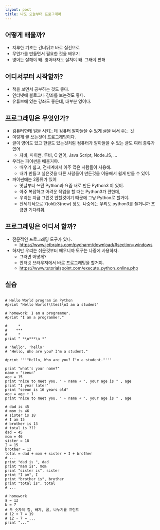 ```yaml
---
layout: post
title: 나도 오늘부터 프로그래머 
---
```


## 어떻게 배울까?
* 지루한 기초는 건너뛰고 바로 실전으로
* 무언가를 만들면서 필요한 것을 배우기
* 영어는 잘해야 돼. 영어타자도 잘쳐야 돼. 그래야 편해

## 어디서부터 시작할까?
* 책을 보면서 공부하는 것도 좋다.
* 인터넷에 블로그나 강좌를 보는것도 좋다.
* 유튜브에 있는 강좌도 좋은데, 대부분 영어다.

## 프로그래밍은 무엇인가?
* 컴퓨터한테 일을 시키는데 컴퓨터 알아들을 수 있게 글을 써서 주는 것
* 이렇게 글 쓰는것이 프로그래밍이다.
* 글이 영어도 있고 한글도 있는것처럼 컴퓨터가 알아들을 수 있는 글도 여러 종류가 있어
  * 자바, 파이썬, 루비, C 언어, Java Script, Node.JS, ...
* 우리는 파이썬을 배울거야.
  * 배우기 쉽고, 전세계에서 아주 많은 사람들이 사용해.
  * 내가 만들고 싶은것을 다른 사람들이 만든것을 이용해서 쉽게 만들 수 있어.
* 파이썬에는 2종류가 있어
  * 옛날부터 쓰던 Python과 요즘 새로 만든 Python3 이 있어.
  * 아주 복잡하고 어려운 작업을 할 때는 Python3가 편한데, 
  * 우리는 지금 그런것 안할것이기 때문에 그냥 Python로 할거야. 
  * 전세계적으로 7(old):3(new) 정도. 나중에는 우리도 python3를 쓸거니까 조금만 기다려줘.

## 프로그래밍은 어디서 할까?
* 전문적인 프로그래밍 도구가 있다. 
  * https://www.jetbrains.com/pycharm/download/#section=windows
* 하지만 우리는 쉬운것부터 배우니까 도구는 나중에 사용하자.
  * 그러면 어떻게?
  * 인터넷 브라우저에서 바로 프로그래밍을 할거야.
  * https://www.tutorialspoint.com/execute_python_online.php

## 실습
<pre><code>
# Hello World program in Python
#print "Hello World!\ttest\nI am a student"

# homework: I am a programmer.
#print "I am a programmer."

#     *
#    ***
#     *
print " *\n***\n *"

# "hello", 'hello'
# "Hello, Who are you? I'm a student."

#print '''"Hello, Who are you? I'm a student."'''

print "what's your name?"
name = "seeun"
age = 15
print "nice to meet you, " + name + ", your age is " , age
print "1 year later"
print "seeun is 16 years old"
age = age + 1
print "nice to meet you, " + name + ", your age is " , age

# dad is 45
# mom is 46
# sister is 18
# I am 15
# brother is 13
# total is ???
dad = 45
mom = 46
sister = 18
I = 15
brother = 13
total = dad + mom + sister + I + brother
# ...
print "dad is ", dad
print "mam is", mom
print "sister is", sister
print "I am", I
print "brother is", brother
print "total is", total
# ...

# homework
a = 12
b = 7
# 두 숫자의 합, 빼기, 곱, 나누기를 프린트
# 12 + 7 = 19
# 12 - 7 = ...
print "..."
</code></pre>
